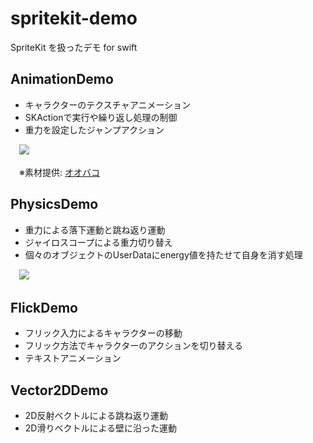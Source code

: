 # spritekit-demo
SpriteKit を扱ったデモ for swift

## AnimationDemo

* キャラクターのテクスチャアニメーション
* SKActionで実行や繰り返し処理の制御
* 重力を設定したジャンプアクション

　![](https://raw.github.com/wiki/syake/swift-demo/images/20150520172404.png?1)

　※素材提供: [オオバコ](http://www.geocities.jp/zassoh2/index.htm "雑草小屋 りたーんず")

## PhysicsDemo

* 重力による落下運動と跳ね返り運動
* ジャイロスコープによる重力切り替え
* 個々のオブジェクトのUserDataにenergy値を持たせて自身を消す処理

　![](https://raw.github.com/wiki/syake/swift-demo/images/20150520172420.png?1)

## FlickDemo

* フリック入力によるキャラクターの移動
* フリック方法でキャラクターのアクションを切り替える
* テキストアニメーション

## Vector2DDemo

* 2D反射ベクトルによる跳ね返り運動
* 2D滑りベクトルによる壁に沿った運動
